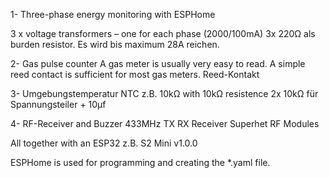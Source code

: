 1- Three-phase energy monitoring with ESPHome
 
  3 x voltage transformers – one for each phase  (2000/100mA)
  3x 220Ω als burden resistor. Es wird bis maximum 28A reichen.

2- Gas pulse counter
  A gas meter is usually very easy to read. A simple reed contact is sufficient for most gas meters.
  Reed-Kontakt
    
3- Umgebungstemperatur
  NTC z.B. 10kΩ with 10kΩ resistence
  2x 10kΩ für Spannungsteiler + 10µf

4- RF-Receiver and Buzzer
  433MHz TX RX Receiver Superhet RF Modules

All together with an ESP32 z.B. S2 Mini v1.0.0

ESPHome is used for programming and creating the *.yaml file.
